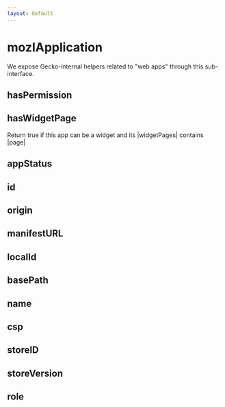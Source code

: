 ```yaml
---
layout: default
---
```


# mozIApplication #

We expose Gecko-internal helpers related to "web apps" through this
sub-interface.


## hasPermission ##

## hasWidgetPage ##

 Return true if this app can be a widget and
 its |widgetPages| contains |page|


## appStatus ##

## id ##

## origin ##

## manifestURL ##

## localId ##

## basePath ##

## name ##

## csp ##

## storeID ##

## storeVersion ##

## role ##
